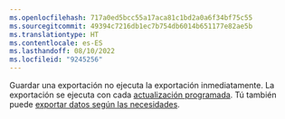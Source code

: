 ```yaml
---
ms.openlocfilehash: 717a0ed5bcc55a17aca81c1bd2a0a6f34bf75c55
ms.sourcegitcommit: 49394c7216db1ec7b754db6014b651177e82ae5b
ms.translationtype: HT
ms.contentlocale: es-ES
ms.lasthandoff: 08/10/2022
ms.locfileid: "9245256"
---
```

Guardar una exportación no ejecuta la exportación inmediatamente. La exportación se ejecuta con cada [actualización programada](../schedule-refresh.md). Tú también puede [exportar datos según las necesidades](../export-destinations.md#run-exports-on-demand).